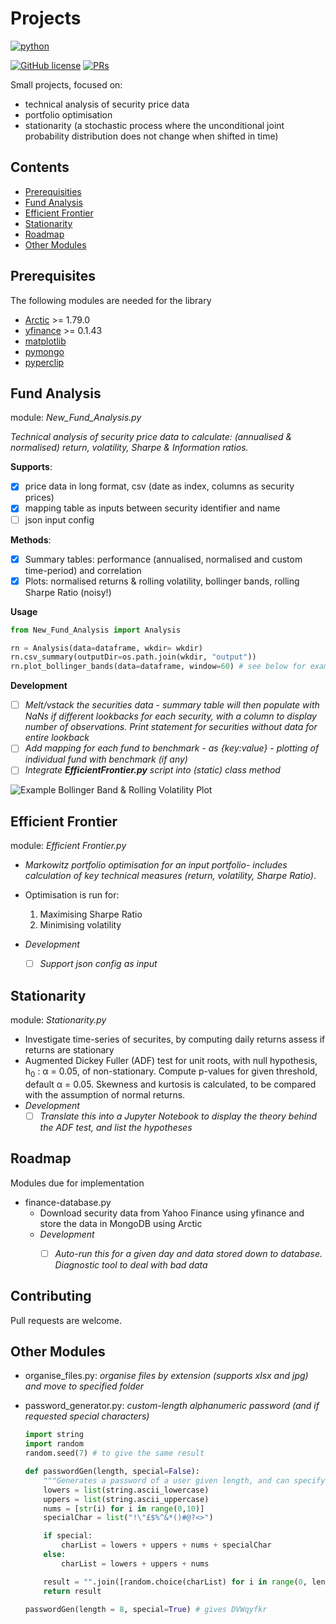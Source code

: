 # Projects

<p align="left">
    <a href="https://www.python.org/">
        <img src="https://ForTheBadge.com/images/badges/made-with-python.svg"
            alt="python"></a> &nbsp;
</p>

[![GitHub license](https://img.shields.io/badge/License-MIT-brightgreen.svg?style=flat-square)](https://github.com/VivekPa/AIAlpha/blob/master/LICENSE) 
[![PRs](https://img.shields.io/badge/PRs-welcome-brightgreen.svg?style=flat-square)](http://makeapullrequest.com)


Small projects, focused on:
- technical analysis of security price data
- portfolio optimisation 
- stationarity (a stochastic process where the unconditional joint probability 
 distribution does not change when shifted in time) 



## Contents
- [Prerequisities](#prerequisites)
- [Fund Analysis](#fund-analysis)
- [Efficient Frontier](#efficient-frontier)
- [Stationarity](#stationarity)
- [Roadmap](#roadmap)
- [Other Modules](#other-modules)


## Prerequisites
The following modules are needed for the library
* [Arctic](https://github.com/manahl/arctic) >= 1.79.0
* [yfinance](https://github.com/ranaroussi/yfinance) >= 0.1.43
* [matplotlib](https://github.com/matplotlib/matplotlib)
* [pymongo](https://github.com/mher/pymongo)
* [pyperclip](https://github.com/asweigart/pyperclip) 


## Fund Analysis 
module: *New_Fund_Analysis.py*

*Technical analysis of security price data to calculate: (annualised & normalised) 
return, volatility, Sharpe & Information ratios.*

**Supports**:
- [X] price data in long format, csv (date as index, columns as security prices)
- [X] mapping table as inputs between security identifier and name
- [ ] json input config 

**Methods**:
 - [X] Summary tables: performance (annualised, normalised and custom time-period) and correlation
 - [X] Plots: normalised returns & rolling volatility, bollinger bands, rolling Sharpe Ratio (noisy!)

**Usage**
```python
from New_Fund_Analysis import Analysis

rn = Analysis(data=dataframe, wkdir= wkdir)
rn.csv_summary(outputDir=os.path.join(wkdir, "output"))  
rn.plot_bollinger_bands(data=dataframe, window=60) # see below for example of returned plot
```

**Development**
- [ ] *Melt/vstack the securities data - summary table will then populate with NaNs if different lookbacks for 
each security, with a column to display number of observations. Print statement for
securities without data for entire lookback*
- [ ] *Add mapping for each fund to benchmark - as {key:value} - plotting of individual fund with benchmark (if any)*
- [ ] *Integrate **EfficientFrontier.py** script into (static) class method*

![][image] 

[image]: https://github.com/philip-papasavvas/projects/blob/master/MONKS%20INVESTMENT%20TRUST%20PLC%20Price%20%26%20Vol%20History.png "Example Bollinger Band & Rolling Volatility Plot"


 
## Efficient Frontier
module: *Efficient Frontier.py*

- *Markowitz portfolio optimisation for an input portfolio- includes calculation of key technical measures (return, volatility, Sharpe Ratio)*.
- Optimisation is run for:
    1. Maximising Sharpe Ratio
    2. Minimising volatility

- *Development*
    - [ ] *Support json config as input*

## Stationarity
module: *Stationarity.py*
- Investigate time-series of securites, by computing daily returns assess if returns are stationary
- Augmented Dickey Fuller (ADF) test for unit roots, with null hypothesis,
  h<sub>0</sub> : &alpha; = 0.05, of non-stationary. Compute p-values for given threshold, default 
  &alpha; = 0.05. 
  Skewness and kurtosis is calculated, to be compared with the assumption of normal returns.
- *Development*
    - [ ] *Translate this into a Jupyter Notebook to display the theory behind the ADF test, and list the hypotheses*

## Roadmap
Modules due for implementation
- finance-database.py
    - Download security data from Yahoo Finance using yfinance and store the data in MongoDB using Arctic
    - *Development*
        - [ ] *Auto-run this for a given day and data stored down to database. Diagnostic tool to deal with bad data*


## Contributing
Pull requests are welcome.

## Other Modules

- organise_files.py: *organise files by extension (supports xlsx and jpg) and move to specified folder*

- password_generator.py: *custom-length alphanumeric password (and if requested special characters)*
    ```python
    import string
    import random
    random.seed(7) # to give the same result 

    def passwordGen(length, special=False):
        """Generates a password of a user given length, and can specify if want special characters"""
        lowers = list(string.ascii_lowercase)
        uppers = list(string.ascii_uppercase)
        nums = [str(i) for i in range(0,10)]
        specialChar = list("!\"£$%^&*()#@?<>")

        if special:
            charList = lowers + uppers + nums + specialChar
        else:
            charList = lowers + uppers + nums

        result = "".join([random.choice(charList) for i in range(0, length)])
        return result
        
    passwordGen(length = 8, special=True) # gives DVWqyfkr
    ````


